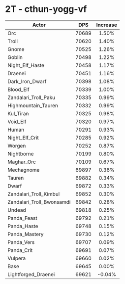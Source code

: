 # 2T - cthun-yogg-vf
| Actor | DPS | Increase |
|---|:---:|:---:|
|Orc|70689|1.50%|
|Troll|70620|1.40%|
|Gnome|70525|1.26%|
|Goblin|70498|1.22%|
|Night_Elf_Haste|70458|1.17%|
|Draenei|70451|1.16%|
|Dark_Iron_Dwarf|70398|1.08%|
|Blood_Elf|70339|1.00%|
|Zandalari_Troll_Paku|70335|0.99%|
|Highmountain_Tauren|70332|0.99%|
|Kul_Tiran|70325|0.98%|
|Void_Elf|70320|0.97%|
|Human|70291|0.93%|
|Night_Elf_Crit|70285|0.92%|
|Worgen|70252|0.87%|
|Nightborne|70199|0.80%|
|Maghar_Orc|70109|0.67%|
|Mechagnome|69897|0.36%|
|Tauren|69882|0.34%|
|Dwarf|69872|0.33%|
|Zandalari_Troll_Kimbul|69852|0.30%|
|Zandalari_Troll_Bwonsamdi|69842|0.28%|
|Undead|69818|0.25%|
|Panda_Feast|69792|0.21%|
|Panda_Haste|69748|0.15%|
|Panda_Mastery|69730|0.12%|
|Panda_Vers|69707|0.09%|
|Panda_Crit|69691|0.07%|
|Vulpera|69660|0.02%|
|Base|69645|0.00%|
|Lightforged_Draenei|69621|-0.04%|
